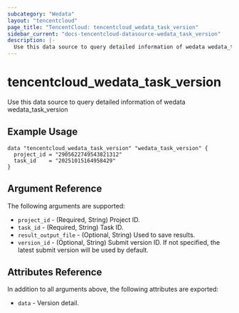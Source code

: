 ```yaml
---
subcategory: "Wedata"
layout: "tencentcloud"
page_title: "TencentCloud: tencentcloud_wedata_task_version"
sidebar_current: "docs-tencentcloud-datasource-wedata_task_version"
description: |-
  Use this data source to query detailed information of wedata wedata_task_version
---
```


# tencentcloud_wedata_task_version

Use this data source to query detailed information of wedata wedata_task_version

## Example Usage

```hcl
data "tencentcloud_wedata_task_version" "wedata_task_version" {
  project_id = "2905622749543821312"
  task_id    = "20251015164958429"
}
```

## Argument Reference

The following arguments are supported:

* `project_id` - (Required, String) Project ID.
* `task_id` - (Required, String) Task ID.
* `result_output_file` - (Optional, String) Used to save results.
* `version_id` - (Optional, String) Submit version ID. If not specified, the latest submit version will be used by default.

## Attributes Reference

In addition to all arguments above, the following attributes are exported:

* `data` - Version detail.



